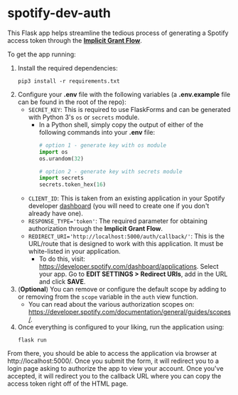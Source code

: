 # spotify-dev-auth
This Flask app helps streamline the tedious process of generating a Spotify access token through the **[Implicit Grant Flow](https://developer.spotify.com/documentation/general/guides/authorization-guide/#implicit-grant-flow)**. 

To get the app running:
1. Install the required dependencies:
    ```
    pip3 install -r requirements.txt
    ```
2. Configure your **.env** file with the following variables (a **.env.example** file can be found in the root of the repo):
    - `SECRET_KEY`: This is required to use FlaskForms and can be generated with Python 3's `os` or `secrets` module.
        - In a Python shell, simply copy the output of either of the following commands into your **.env** file:
            ```Python
            # option 1 - generate key with os module
            import os
            os.urandom(32)

            # option 2 - generate key with secrets module
            import secrets
            secrets.token_hex(16)
            ```
    - `CLIENT_ID`: This is taken from an existing application in your Spotify developer [dashboard](https://developer.spotify.com/dashboard/) (you will need to create one if you don't already have one).
    - `RESPONSE_TYPE='token'`: The required parameter for obtaining authorization through the **Implicit Grant Flow**.
    - `REDIRECT_URI='http://localhost:5000/auth/callback/'`: This is the URL/route that is designed to work with this application. It must be white-listed in your application. 
        - To do this, visit: https://developer.spotify.com/dashboard/applications. Select your app. Go to **EDIT SETTINGS > Redirect URIs**, add in the URL and click **SAVE**.
3. (**Optional**) You can remove or configure the default scope by adding to or removing from the `scope` variable in the `auth` view function.
    - You can read about the various authorization scopes on: https://developer.spotify.com/documentation/general/guides/scopes/.
4. Once everything is configured to your liking, run the application using:
    ```
    flask run
    ```
From there, you should be able to access the application via browser at http://localhost:5000/. Once you submit the form, it will redirect you to a login page asking to authorize the app to view your account. Once you've accepted, it will redirect you to the callback URL where you can copy the access token right off of the HTML page.